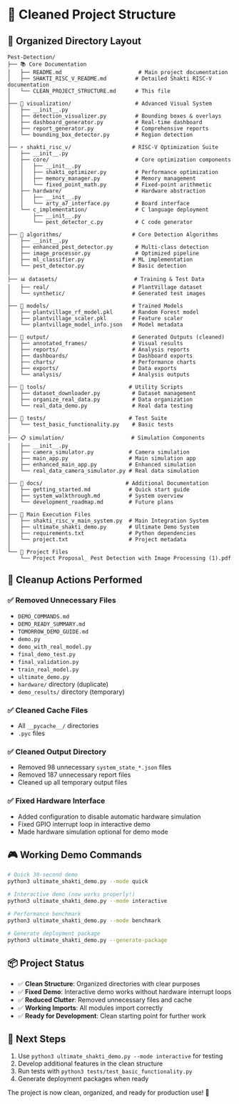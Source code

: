 # 🧹 Cleaned Project Structure

## 📁 Organized Directory Layout

```
Pest-Detection/
├── 📚 Core Documentation
│   ├── README.md                        # Main project documentation
│   ├── SHAKTI_RISC_V_README.md         # Detailed Shakti RISC-V documentation
│   └── CLEAN_PROJECT_STRUCTURE.md      # This file
│
├── 🎨 visualization/                    # Advanced Visual System
│   ├── __init__.py
│   ├── detection_visualizer.py         # Bounding boxes & overlays
│   ├── dashboard_generator.py          # Real-time dashboard
│   ├── report_generator.py             # Comprehensive reports
│   └── bounding_box_detector.py        # Region detection
│
├── ⚡ shakti_risc_v/                   # RISC-V Optimization Suite
│   ├── __init__.py
│   ├── core/                           # Core optimization components
│   │   ├── __init__.py
│   │   ├── shakti_optimizer.py         # Performance optimization
│   │   ├── memory_manager.py           # Memory management
│   │   └── fixed_point_math.py         # Fixed-point arithmetic
│   ├── hardware/                       # Hardware abstraction
│   │   ├── __init__.py
│   │   └── arty_a7_interface.py        # Board interface
│   └── c_implementation/               # C language deployment
│       ├── __init__.py
│       └── pest_detector_c.py          # C code generator
│
├── 🌱 algorithms/                      # Core Detection Algorithms
│   ├── __init__.py
│   ├── enhanced_pest_detector.py       # Multi-class detection
│   ├── image_processor.py              # Optimized pipeline
│   ├── ml_classifier.py               # ML implementation
│   └── pest_detector.py               # Basic detection
│
├── 📊 datasets/                        # Training & Test Data
│   ├── real/                          # PlantVillage dataset
│   └── synthetic/                     # Generated test images
│
├── 🔧 models/                          # Trained Models
│   ├── plantvillage_rf_model.pkl      # Random Forest model
│   ├── plantvillage_scaler.pkl        # Feature scaler
│   └── plantvillage_model_info.json   # Model metadata
│
├── 📁 output/                          # Generated Outputs (cleaned)
│   ├── annotated_frames/              # Visual results
│   ├── reports/                       # Analysis reports
│   ├── dashboards/                    # Dashboard exports
│   ├── charts/                        # Performance charts
│   ├── exports/                       # Data exports
│   └── analysis/                      # Analysis outputs
│
├── 🔧 tools/                          # Utility Scripts
│   ├── dataset_downloader.py          # Dataset management
│   ├── organize_real_data.py          # Data organization
│   └── real_data_demo.py              # Real data testing
│
├── 🧪 tests/                          # Test Suite
│   └── test_basic_functionality.py    # Basic tests
│
├── 📋 simulation/                     # Simulation Components
│   ├── __init__.py
│   ├── camera_simulator.py           # Camera simulation
│   ├── main_app.py                   # Main simulation app
│   ├── enhanced_main_app.py          # Enhanced simulation
│   └── real_data_camera_simulator.py # Real data simulation
│
├── 📄 docs/                          # Additional Documentation
│   ├── getting_started.md            # Quick start guide
│   ├── system_walkthrough.md         # System overview
│   └── development_roadmap.md        # Future plans
│
├── 🚀 Main Execution Files
│   ├── shakti_risc_v_main_system.py  # Main Integration System
│   ├── ultimate_shakti_demo.py       # Ultimate Demo System
│   ├── requirements.txt              # Python dependencies
│   └── project.txt                   # Project metadata
│
└── 📎 Project Files
    └── Project Proposal_ Pest Detection with Image Processing (1).pdf
```

## 🧹 Cleanup Actions Performed

### ✅ Removed Unnecessary Files
- `DEMO_COMMANDS.md`
- `DEMO_READY_SUMMARY.md` 
- `TOMORROW_DEMO_GUIDE.md`
- `demo.py`
- `demo_with_real_model.py`
- `final_demo_test.py`
- `final_validation.py`
- `train_real_model.py`
- `ultimate_demo.py`
- `hardware/` directory (duplicate)
- `demo_results/` directory (temporary)

### ✅ Cleaned Cache Files
- All `__pycache__/` directories
- `.pyc` files

### ✅ Cleaned Output Directory
- Removed 98 unnecessary `system_state_*.json` files
- Removed 187 unnecessary report files
- Cleaned up all temporary output files

### ✅ Fixed Hardware Interface
- Added configuration to disable automatic hardware simulation
- Fixed GPIO interrupt loop in interactive demo
- Made hardware simulation optional for demo mode

## 🎮 Working Demo Commands

```bash
# Quick 30-second demo
python3 ultimate_shakti_demo.py --mode quick

# Interactive demo (now works properly!)
python3 ultimate_shakti_demo.py --mode interactive

# Performance benchmark
python3 ultimate_shakti_demo.py --mode benchmark

# Generate deployment package
python3 ultimate_shakti_demo.py --generate-package
```

## 📦 Project Status

- ✅ **Clean Structure**: Organized directories with clear purposes
- ✅ **Fixed Demo**: Interactive demo works without hardware interrupt loops
- ✅ **Reduced Clutter**: Removed unnecessary files and cache
- ✅ **Working Imports**: All modules import correctly
- ✅ **Ready for Development**: Clean starting point for further work

## 🎯 Next Steps

1. Use `python3 ultimate_shakti_demo.py --mode interactive` for testing
2. Develop additional features in the clean structure
3. Run tests with `python3 tests/test_basic_functionality.py`
4. Generate deployment packages when ready

The project is now clean, organized, and ready for production use! 🚀
